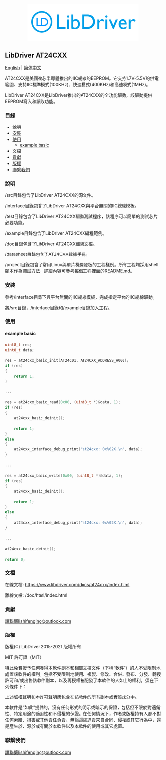 <div align=center>
<img src="/doc/image/logo.png"/>
</div>

## LibDriver AT24CXX

[English](/README.md) | [ 简体中文](/README_CH.md)

AT24CXX是美國微芯半導體推出的IIC總線的EEPROM。它支持1.7V-5.5V的供電範圍、支持IIC標準模式(100KHz)、快速模式(400KHz)和高速模式(1MHz)。

LibDriver AT24CXX是LibDriver推出的AT24CXX的全功能驅動，該驅動提供EEPROM寫入和讀取功能。

### 目錄

  - [說明](#說明)
  - [安裝](#安裝)
  - [使用](#使用)
    - [example basic](#example-basic)
  - [文檔](#文檔)
  - [貢獻](#貢獻)
  - [版權](#版權)
  - [聯繫我們](#聯繫我們)

### 說明

/src目錄包含了LibDriver AT24CXX的源文件。

/interface目錄包含了LibDriver AT24CXX與平台無關的IIC總線模板。

/test目錄包含了LibDriver AT24CXX驅動測試程序，該程序可以簡單的測試芯片必要功能。

/example目錄包含了LibDriver AT24CXX編程範例。

/doc目錄包含了LibDriver AT24CXX離線文檔。

/datasheet目錄包含了AT24CXX數據手冊。

/project目錄包含了常用Linux與單片機開發板的工程樣例。所有工程均採用shell腳本作為調試方法，詳細內容可參考每個工程裡面的README.md。

### 安裝

參考/interface目錄下與平台無關的IIC總線模板，完成指定平台的IIC總線驅動。

將/src目錄，/interface目錄和/example目錄加入工程。

### 使用

#### example basic

```C
uint8_t res;
uint8_t data;

res = at24cxx_basic_init(AT24C01, AT24CXX_ADDRESS_A000);
if (res)
{
    return 1;
}

...

res = at24cxx_basic_read(0x00, (uint8_t *)&data, 1);
if (res)
{
    at24cxx_basic_deinit();

    return 1;
}
else
{
    at24cxx_interface_debug_print("at24cxx: 0x%02X.\n", data);
}

...

res = at24cxx_basic_write(0x00, (uint8_t *)&data, 1);
if (res)
{
    at24cxx_basic_deinit();

    return 1;
}
else
{
    at24cxx_interface_debug_print("at24cxx: 0x%02X.\n", data);
}

...

at24cxx_basic_deinit();

return 0;
```

### 文檔

在線文檔: https://www.libdriver.com/docs/at24cxx/index.html

離線文檔: /doc/html/index.html

### 貢獻

請聯繫lishifenging@outlook.com

### 版權

版權(C) LibDriver 2015-2021 版權所有

MIT 許可證（MIT）

特此免費授予任何獲得本軟件副本和相關文檔文件（下稱“軟件”）的人不受限制地處置該軟件的權利，包括不受限制地使用、複製、修改、合併、發布、分發、轉授許可和/或出售該軟件副本，以及再授權被配發了本軟件的人如上的權利，須在下列條件下：

上述版權聲明和本許可聲明應包含在該軟件的所有副本或實質成分中。

本軟件是“如此”提供的，沒有任何形式的明示或暗示的保證，包括但不限於對適銷性、特定用途的適用性和不侵權的保證。在任何情況下，作者或版權持有人都不對任何索賠、損害或其他責任負責，無論這些追責來自合同、侵權或其它行為中，還是產生於、源於或有關於本軟件以及本軟件的使用或其它處置。

### 聯繫我們

請聯繫lishifenging@outlook.com